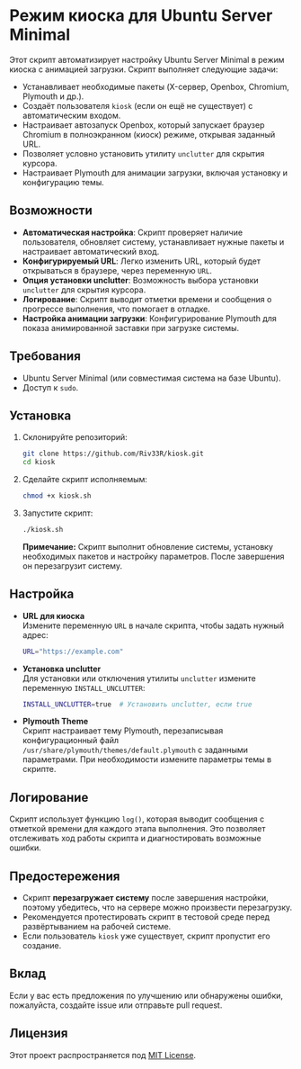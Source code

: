 # Режим киоска для Ubuntu Server Minimal

Этот скрипт автоматизирует настройку Ubuntu Server Minimal в режим киоска с анимацией загрузки. Скрипт выполняет следующие задачи:

- Устанавливает необходимые пакеты (X-сервер, Openbox, Chromium, Plymouth и др.).
- Создаёт пользователя `kiosk` (если он ещё не существует) с автоматическим входом.
- Настраивает автозапуск Openbox, который запускает браузер Chromium в полноэкранном (киоск) режиме, открывая заданный URL.
- Позволяет условно установить утилиту `unclutter` для скрытия курсора.
- Настраивает Plymouth для анимации загрузки, включая установку и конфигурацию темы.

## Возможности

- **Автоматическая настройка**: Скрипт проверяет наличие пользователя, обновляет систему, устанавливает нужные пакеты и настраивает автоматический вход.
- **Конфигурируемый URL**: Легко изменить URL, который будет открываться в браузере, через переменную `URL`.
- **Опция установки unclutter**: Возможность выбора установки `unclutter` для скрытия курсора.
- **Логирование**: Скрипт выводит отметки времени и сообщения о прогрессе выполнения, что помогает в отладке.
- **Настройка анимации загрузки**: Конфигурирование Plymouth для показа анимированной заставки при загрузке системы.

## Требования

- Ubuntu Server Minimal (или совместимая система на базе Ubuntu).
- Доступ к `sudo`.

## Установка

1. Склонируйте репозиторий:
   ```bash
   git clone https://github.com/Riv33R/kiosk.git
   cd kiosk
   ```

2. Сделайте скрипт исполняемым:
   ```bash
   chmod +x kiosk.sh
   ```

3. Запустите скрипт:
   ```bash
   ./kiosk.sh
   ```

   **Примечание:** Скрипт выполнит обновление системы, установку необходимых пакетов и настройку параметров. После завершения он перезагрузит систему.

## Настройка

- **URL для киоска**  
  Измените переменную `URL` в начале скрипта, чтобы задать нужный адрес:
  ```bash
  URL="https://example.com"
  ```

- **Установка unclutter**  
  Для установки или отключения утилиты `unclutter` измените переменную `INSTALL_UNCLUTTER`:
  ```bash
  INSTALL_UNCLUTTER=true  # Установить unclutter, если true
  ```

- **Plymouth Theme**  
  Скрипт настраивает тему Plymouth, перезаписывая конфигурационный файл `/usr/share/plymouth/themes/default.plymouth` с заданными параметрами. При необходимости измените параметры темы в скрипте.

## Логирование

Скрипт использует функцию `log()`, которая выводит сообщения с отметкой времени для каждого этапа выполнения. Это позволяет отслеживать ход работы скрипта и диагностировать возможные ошибки.

## Предостережения

- Скрипт **перезагружает систему** после завершения настройки, поэтому убедитесь, что на сервере можно произвести перезагрузку.
- Рекомендуется протестировать скрипт в тестовой среде перед развёртыванием на рабочей системе.
- Если пользователь `kiosk` уже существует, скрипт пропустит его создание.

## Вклад

Если у вас есть предложения по улучшению или обнаружены ошибки, пожалуйста, создайте issue или отправьте pull request.

## Лицензия

Этот проект распространяется под [MIT License](LICENSE).
